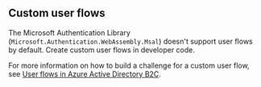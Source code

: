 ## Custom user flows

The Microsoft Authentication Library (`Microsoft.Authentication.WebAssembly.Msal`) doesn't support user flows by default. Create custom user flows in developer code.

For more information on how to build a challenge for a custom user flow, see [User flows in Azure Active Directory B2C](/azure/active-directory-b2c/user-flow-overview).
